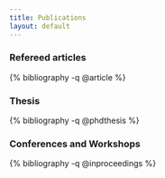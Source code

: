 ```yaml
---
title: Publications
layout: default
---
```


### Refereed articles

{% bibliography -q @article %}

### Thesis

{% bibliography -q @phdthesis %}

### Conferences and Workshops

{% bibliography -q @inproceedings %}